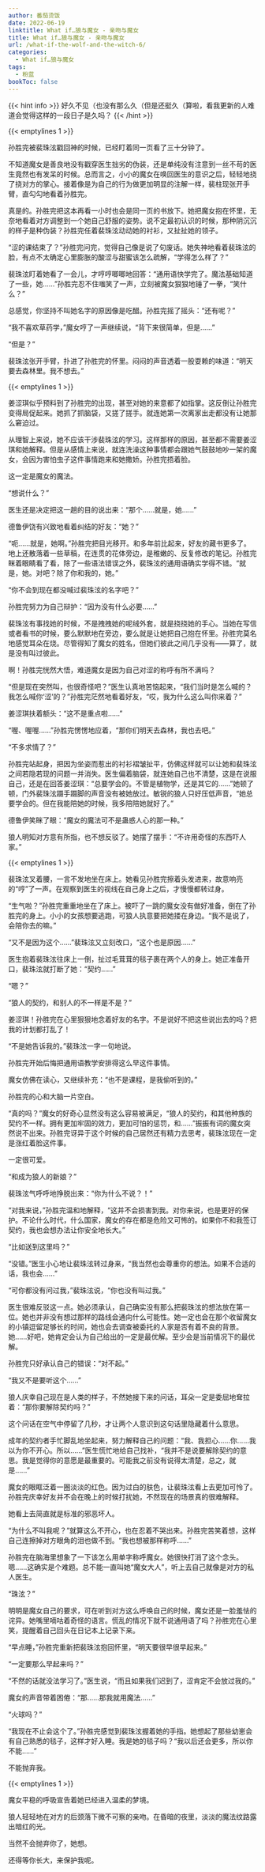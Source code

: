 ```yaml
---
author: 番茄烫饭
date: 2022-06-19
linktitle: What if…狼与魔女 - 亲吻与魔女
title: What if…狼与魔女 - 亲吻与魔女
url: /what-if-the-wolf-and-the-witch-6/
categories:
  - What if…狼与魔女
tags:
  - 粉蓝
bookToc: false
---
```


{{< hint info >}}
好久不见（也没有那么久（但是还挺久（算啦，看我更新的人难道会觉得这样的一段日子是久吗？
{{< /hint >}}

<!--more-->

{{< emptylines 1 >}}

孙胜完被裴珠泫戳回神的时候，已经盯着同一页看了三十分钟了。

不知道魔女是善良地没有戳穿医生拙劣的伪装，还是单纯没有注意到一丝不苟的医生竟然也有发呆的时候。总而言之，小小的魔女在唤回医生的意识之后，轻轻地挠了挠对方的掌心。接着像是为自己的行为做更加明显的注解一样，裴柱现张开手臂，直勾勾地看着孙胜完。

真是的。孙胜完把这本再看一小时也会是同一页的书放下。她把魔女抱在怀里，无奈地看着对方调整到一个她自己舒服的姿势。说不定最初认识的时候，那种阴沉沉的样子是种伪装？孙胜完任着裴珠泫动动她的衬衫，又扯扯她的领子。

“涩的课结束了？”孙胜完问完，觉得自己像是说了句废话。她失神地看着裴珠泫的脸，有点不太确定心里膨胀的酸涩与甜蜜该怎么疏解，“学得怎么样了？”

裴珠泫盯着她看了一会儿，才哼哼唧唧地回答：“通用语快学完了。魔法基础知道了一些，她……”孙胜完忍不住嗤笑了一声，立刻被魔女狠狠地锤了一拳，“笑什么？”

总感觉，你坚持不叫她名字的原因像是吃醋。孙胜完摇了摇头：“还有呢？”

“我不喜欢草药学，”魔女哼了一声继续说，“背下来很简单，但是……”

“但是？”

裴珠泫张开手臂，扑进了孙胜完的怀里。闷闷的声音透着一股耍赖的味道：“明天要去森林里。我不想去。”

{{< emptylines 1 >}}

姜涩琪似乎预料到了孙胜完的出现，甚至对她的来意都了如指掌。这反倒让孙胜完变得局促起来。她抓了抓脑袋，又搓了搓手。就连她第一次离家出走都没有让她那么窘迫过。

从理智上来说，她不应该干涉裴珠泫的学习。这样那样的原因，甚至都不需要姜涩琪和她解释。但是从感情上来说，就连洗澡这种事情都会跟她气鼓鼓地吵一架的魔女，会因为害怕虫子这件事情跑来和她撒娇。孙胜完捂着脸。

这一定是魔女的魔法。

“想说什么？”

医生还是决定把这一趟的目的说出来：“那个……就是，她……”

德鲁伊饶有兴致地看着纠结的好友：“她？”

“呃……就是，她啊。”孙胜完把目光移开。和多年前比起来，好友的藏书更多了。地上还散落着一些草稿，在连贯的花体旁边，是稚嫩的、反复修改的笔记。孙胜完眯着眼睛看了看，除了一些语法错误之外，裴珠泫的通用语确实学得不错。“就是，她。对吧？除了你和我的，她。”

“你不会到现在都没喊过裴珠泫的名字吧？”

孙胜完努力为自己辩护：“因为没有什么必要……”

裴珠泫有事找她的时候，不是拽拽她的呢绒外套，就是挠挠她的手心。当她在写信或者看书的时候，要么默默地在旁边，要么就是让她把自己抱在怀里。孙胜完莫名地感觉耳朵在烧。尽管得知了魔女的姓名，但她们彼此之间几乎没有——算了，就是没有叫过彼此。

啊！孙胜完恍然大悟，难道魔女是因为自己对涩的称呼有所不满吗？

“但是现在突然叫，也很奇怪吧？”医生认真地苦恼起来，“我们当时是怎么喊的？我怎么喊你‘涩’的？”孙胜完茫然地看着好友，“哎，我为什么这么叫你来着？”

姜涩琪扶着额头：“这不是重点啦……”

“喔、喔喔……”孙胜完愣愣地应着，“那你们明天去森林，我也去吧。”

“不多求情了？”

孙胜完站起身，把因为坐姿而惹出的衬衫褶皱扯平，仿佛这样就可以让她和裴珠泫之间若隐若现的问题一并消失。医生偏着脑袋，就连她自己也不清楚，这是在说服自己，还是在回答姜涩琪：“总要学会的。不管是植物学，还是其它的……”她顿了顿，门外裴珠泫蹑手蹑脚的声音没有被她放过。敏锐的狼人只好压低声音，“她总要学会的。但在我能陪她的时候，我多陪陪她就好了。”

德鲁伊笑眯了眼：“魔女的魔法可不是蛊惑人心的那一种。”

狼人明知对方意有所指，也不想反驳了。她摆了摆手：“不许用奇怪的东西吓人家。”

{{< emptylines 1 >}}

裴珠泫叉着腰，一言不发地坐在床上。她看见孙胜完擦着头发进来，故意响亮的“哼”了一声。在观察到医生的视线在自己身上之后，才慢慢都转过身。

“生气啦？”孙胜完重重地坐在了床上。被吓了一跳的魔女没有做好准备，倒在了孙胜完的身上。小小的女孩想要逃跑，可狼人执意要把她搂在身边。“我不是说了，会陪你去的嘛。”

“又不是因为这个……”裴珠泫又立刻改口，“这个也是原因……”

医生抱着裴珠泫往床上一倒，扯过毛茸茸的毯子裹在两个人的身上。她正准备开口，裴珠泫就打断了她：“契约……”

“嗯？”

“狼人的契约，和别人的不一样是不是？”

姜涩琪！孙胜完在心里狠狠地念着好友的名字。不是说好不把这些说出去的吗？把我的计划都打乱了！

“不是她告诉我的。”裴珠泫一字一句地说。

孙胜完开始后悔把通用语教学安排得这么早这件事情。

魔女仿佛在读心，又继续补充：“也不是课程，是我偷听到的。”

孙胜完的心和大脑一片空白。

“真的吗？”魔女的好奇心显然没有这么容易被满足，“狼人的契约，和其他种族的契约不一样。拥有更加牢固的效力，更加可怕的惩罚，和……”振振有词的魔女突然说不出来。孙胜完讶异于这个时候的自己居然还有精力去思考，裴珠泫现在一定是涨红着脸这件事。

一定很可爱。

“和成为狼人的新娘？”

裴珠泫气呼呼地挣脱出来：“你为什么不说？！”

“对我来说，”孙胜完温和地解释，“这并不会损害到我。对你来说，也是更好的保护。不论什么时代，什么国家，魔女的存在都是危险又可怖的。如果你不和我签订契约，我也会想办法让你安全地长大。”

“比如送到这里吗？”

“没错。”医生小心地让裴珠泫转过身来，“我当然也会尊重你的想法。如果不合适的话，我也会……”

“可你都没有问过我，”裴珠泫说，“你也没有叫过我。”

医生很难反驳这一点。她必须承认，自己确实没有那么把裴珠泫的想法放在第一位。她也并非没有想过那样的路线会通向什么可能性。她一定也会在那个收留魔女的小镇逗留足够长的时间，她也会去调查被委托的人家是否有着不良的背景。她……好吧，她肯定会认为自己给出的一定是最优解。至少会是当前情况下的最优解。

孙胜完只好承认自己的错误：“对不起。”

“我又不是要听这个……”

狼人庆幸自己现在是人类的样子，不然她接下来的问话，耳朵一定是委屈地耷拉着：“那你要解除契约吗？”

这个问话在空气中停留了几秒，才让两个人意识到这句话里隐藏着什么意思。

成年的契约者手忙脚乱地坐起来，努力解释自己的问题：“我、我担心……你……我以为你不开心。所以……”医生慌忙地给自己找补，“我并不是说要解除契约的意思。我是觉得你的意愿是最重要的。可能我之前没有说得太清楚，总之，就是……”

魔女的眼眶泛着一圈淡淡的红色。因为过白的肤色，让裴珠泫看上去更加可怜了。孙胜完庆幸好友并不会在晚上的时候打扰她，不然现在的场景真的很难解释。

她看上去简直就是标准的邪恶坏人。

“为什么不叫我呢？”就算这么不开心，也在忍着不哭出来。孙胜完苦笑着想，这样自己连擦掉对方眼角的泪也做不到。“我也想被那样称呼……”

孙胜完在脑海里想象了一下该怎么用单字称呼魔女。她很快打消了这个念头。嗯……这确实是个难题。总不能一直叫她“魔女大人”，听上去自己就像是对方的私人医生。

“珠泫？”

明明是魔女自己的要求，可在听到对方这么呼唤自己的时候，魔女还是一脸羞怯的诧异。她嘴里嘀咕着奇怪的语言。慌乱的情况下就不说通用语了吗？孙胜完在心里笑，提醒着自己回头在日记本上记录下来。

“早点睡，”孙胜完重新把裴珠泫抱回怀里，“明天要很早很早起来。”

“一定要那么早起来吗？”

“不然的话就没法学习了。”医生说，“而且如果我们迟到了，涩肯定不会放过我的。”

魔女的声音带着困倦：“那……那我就用魔法……”

“火球吗？”

“我现在不止会这个了。”孙胜完感觉到裴珠泫握着她的手指。她想起了那些幼崽会有自己熟悉的毯子，这样才好入睡。我是她的毯子吗？“我以后还会更多，所以你不能……”

不能抛弃我。

{{< emptylines 1 >}}

魔女平稳的呼吸宣告着她已经进入温柔的梦境。

狼人轻轻地在对方的后颈落下微不可察的亲吻。在昏暗的夜里，淡淡的魔法纹路露出暗红的光。

当然不会抛弃你了，她想。

还得等你长大，来保护我呢。
